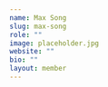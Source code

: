 ```yaml
---
name: Max Song
slug: max-song
role: ""
image: placeholder.jpg
website: ""
bio: ""
layout: member
---
```

